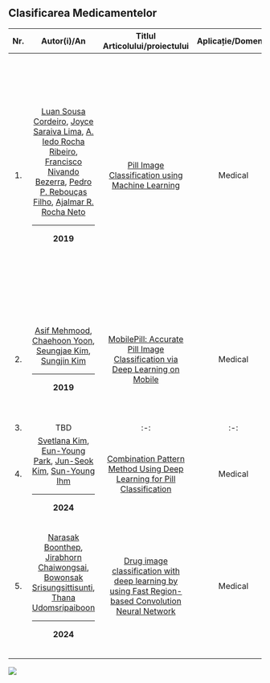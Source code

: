 ## Clasificarea Medicamentelor
|Nr.|Autor(i)/An|Titlul Articolului/proiectului | Aplicație/Domeniu | Tehnologii utilizate |Metodologie/Abordare |Rezultate|Limitări|Comentarii suplimentare|
|:-:|:-:|:-:|:-:|:-:|:-:|:-:|:-:|:-:|
|1.|[Luan Sousa Cordeiro](https://ieeexplore.ieee.org/author/37087404374), [Joyce Saraiva Lima](https://ieeexplore.ieee.org/author/37087405122), [A. Iedo Rocha Ribeiro](https://ieeexplore.ieee.org/author/37087113691), [Francisco Nivando Bezerra](https://ieeexplore.ieee.org/author/37266756100), [Pedro P. Rebouças Filho](https://ieeexplore.ieee.org/author/37086224533), [Ajalmar R. Rocha Neto](https://ieeexplore.ieee.org/author/37085793861)<hr> **2019**|[Pill Image Classification using Machine Learning](https://ieeexplore.ieee.org/abstract/document/8923984/)|Medical|Python 3.6 cu librăriile open-source: matplotlib 3.0.2, numpy 1.14.4, skimage 0.14.1, sklearn 0.20.1| Sistem automat de clasificare pentru imagini cu medicamente folosind machine learning | ”The results indicate that all classifiers perform accurate predictions, with an average accuracy above 99.3%. This high classification accuracy happens even in the presence of unbalanced classes, with precision and recall average scores above 98%.”|TBD|TBD|
|2.|[Asif Mehmood](https://ieeexplore.ieee.org/author/37087135691), [Chaehoon Yoon](https://ieeexplore.ieee.org/author/37087137015), [Seungjae Kim](https://ieeexplore.ieee.org/author/37087135616), [Sungjin Kim](https://ieeexplore.ieee.org/author/37087135606)<hr> **2019**|[MobilePill: Accurate Pill Image Classification via Deep Learning on Mobile](https://ieeexplore.ieee.org/abstract/document/8939727/authors#authors)|Medical|[OCR Google](https://cloud.google.com/use-cases/ocr)| Sistem automat  de clasificare pentru imagine cu medicamente folosind deep learning |Rata de predicție este între 50% și 100%|Dificultate în recunoașterea anumitor caracteristici, limitări în preprocesare, OCR nu poate recunoaște în totalitate caracterele de pe medicamente|-|
|3.|TBD|:-:|:-:|:-:|:-:|:-:|:-:|:-:|
4.|[Svetlana Kim](https://sciprofiles.com/profile/3810383), [Eun-Young Park](https://sciprofiles.com/profile/author/eWp4OUhIQkVHdzdnQnpZMEgyN1paQT09), [Jun-Seok Kim](https://sciprofiles.com/profile/author/T2Vwd2J5U3Z2L0ZpWkRTWGhDNWcvaDM0T3ovdEpabXhDbzA3UVV2RStCWT0=), [Sun-Young Ihm](https://sciprofiles.com/profile/1608642) <hr> **2024** |[ Combination Pattern Method Using Deep Learning for Pill Classification](https://www.mdpi.com/2076-3417/14/19/9065)|Medical|YOLOv5, PyTorch|Sistem automat de clasificare pentru imagine cu medicamente folosind o rețea convoluțională|Aproximativ 75% acuratețe|Limitări în preprocesare|-|
|5.|[Narasak Boonthep](https://ieeexplore.ieee.org/author/37071062300), [Jirabhorn Chaiwongsai](https://ieeexplore.ieee.org/author/37087649067), [Bowonsak Srisungsittisunti](https://ieeexplore.ieee.org/author/37086392526), [Thana Udomsripaiboon](https://ieeexplore.ieee.org/author/37689038400)<hr> **2024**|[Drug image classification with deep learning by using Fast Region-based Convolution Neural Network](https://ieeexplore.ieee.org/document/10479992)|Medical|nu se precizează|Sistem automat de clasificare a medicamentelor, folosind o rețea neuronală de convoluție|"Experiments have shown that our proposed framework can accurately identify different types of 20 drugs with over 98 percent accuracy."|nu se precizează|Fast Region-base convolution neural network|

![](https://lh7-rt.googleusercontent.com/docsz/AD_4nXfjmfN3zZ8Do08A4gLId3I1eLpMst3959kjcc_zUIO4NwSyKPgLp_Pki8b9pmSmaSoIGmFTBVPJCCWo0lrGyBFd2N_2GmszLOgLvtRZa6VjQipRnRDG3vr3DuylTN4CRRnF8ZzP6ABVpnPGeoBRxedKWwk?key=2AbNmImatDtZTk38kSXm-A)
